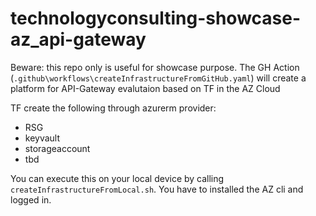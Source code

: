 # technologyconsulting-showcase-az_api-gateway
Beware: this repo only is useful for showcase purpose. 
The GH Action (`.github\workflows\createInfrastructureFromGitHub.yaml`) will create a platform for API-Gateway evalutaion based on TF in the AZ Cloud 

TF create the following through azurerm provider:
- RSG 
- keyvault
- storageaccount
- tbd 

You can execute this on your local device by calling `createInfrastructureFromLocal.sh`. You have to installed the AZ cli and logged in.  
